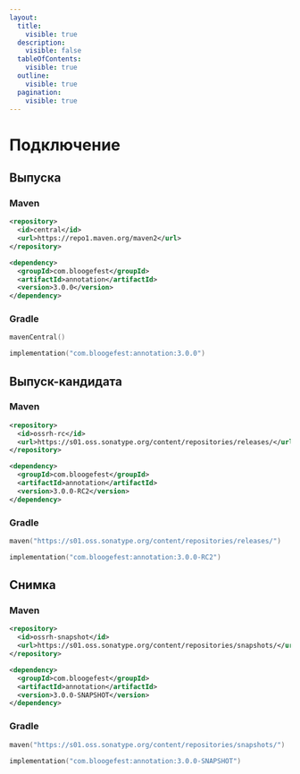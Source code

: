 ```yaml
---
layout:
  title:
    visible: true
  description:
    visible: false
  tableOfContents:
    visible: true
  outline:
    visible: true
  pagination:
    visible: true
---
```


# Подключение

## Выпуска <a href="#release" id="release"></a>

### Maven <a href="#release-maven" id="release-maven"></a>

```xml
<repository>
  <id>central</id>
  <url>https://repo1.maven.org/maven2</url>
</repository>
```

```xml
<dependency>
  <groupId>com.bloogefest</groupId>
  <artifactId>annotation</artifactId>
  <version>3.0.0</version>
</dependency>
```

### Gradle <a href="#release-gradle" id="release-gradle"></a>

```kts
mavenCentral()
```

```kts
implementation("com.bloogefest:annotation:3.0.0")
```

## Выпуск-кандидата <a href="#release-candidate" id="release-candidate"></a>

### Maven <a href="#release-candidate-maven" id="release-candidate-maven"></a>

```xml
<repository>
  <id>ossrh-rc</id>
  <url>https://s01.oss.sonatype.org/content/repositories/releases/</url>
</repository>
```

```xml
<dependency>
  <groupId>com.bloogefest</groupId>
  <artifactId>annotation</artifactId>
  <version>3.0.0-RC2</version>
</dependency>
```

### Gradle <a href="#release-candidate-gradle" id="release-candidate-gradle"></a>

```kts
maven("https://s01.oss.sonatype.org/content/repositories/releases/")
```

```kts
implementation("com.bloogefest:annotation:3.0.0-RC2")
```

## Снимка <a href="#snapshot" id="snapshot"></a>

### Maven <a href="#snapshot-maven" id="snapshot-maven"></a>

```xml
<repository>
  <id>ossrh-snapshot</id>
  <url>https://s01.oss.sonatype.org/content/repositories/snapshots/</url>
</repository>
```

```xml
<dependency>
  <groupId>com.bloogefest</groupId>
  <artifactId>annotation</artifactId>
  <version>3.0.0-SNAPSHOT</version>
</dependency>
```

### Gradle <a href="#snapshot-gradle" id="snapshot-gradle"></a>

```kts
maven("https://s01.oss.sonatype.org/content/repositories/snapshots/")
```

```kts
implementation("com.bloogefest:annotation:3.0.0-SNAPSHOT")
```
